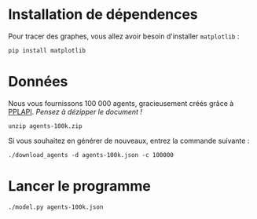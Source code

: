 
# Installation de dépendences

Pour tracer des graphes, vous allez avoir besoin d'installer `matplotlib` :

    pip install matplotlib

# Données

Nous vous fournissons 100 000 agents, gracieusement créés grâce à [PPLAPI](http://pplapi.com). 
*Pensez à dézipper le document !*

    unzip agents-100k.zip

Si vous souhaitez en générer de nouveaux, entrez la commande suivante :

    ./download_agents -d agents-100k.json -c 100000

# Lancer le programme

    ./model.py agents-100k.json
